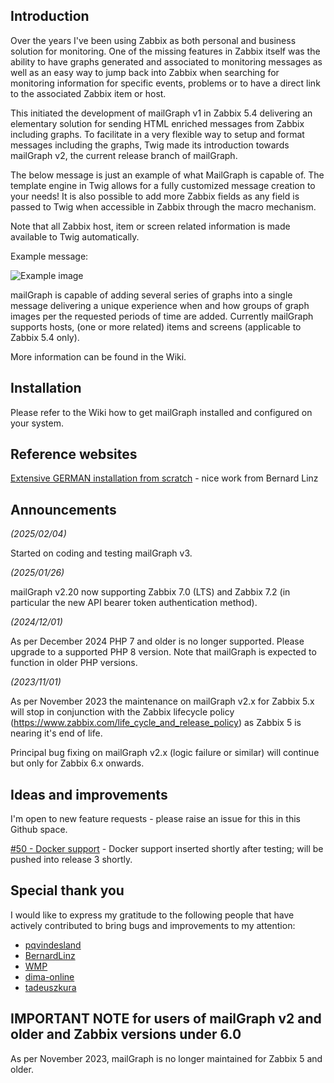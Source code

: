 ## Introduction ##
Over the years I've been using Zabbix as both personal and business solution for monitoring. One of the missing features in Zabbix itself was the ability to have graphs generated and associated to monitoring messages as well as an easy way to jump back into Zabbix when searching for monitoring information for specific events, problems or to have a direct link to the associated Zabbix item or host.

This initiated the development of mailGraph v1 in Zabbix 5.4 delivering an elementary solution for sending HTML enriched messages from Zabbix including graphs.
To facilitate in a very flexible way to setup and format messages including the graphs, Twig made its introduction towards mailGraph v2, the current release branch of mailGraph.

The below message is just an example of what MailGraph is capable of. The template engine in Twig allows for a fully customized message creation to your needs! It is also possible to add more Zabbix fields as any field is passed to Twig when accessible in Zabbix through the macro mechanism.

Note that all Zabbix host, item or screen related information is made available to Twig automatically.

Example message:

![Example image](https://github.com/moudsen/mailGraph/assets/16045332/0cb671d9-464f-493b-b250-15dd550fd84a)

mailGraph is capable of adding several series of graphs into a single message delivering a unique experience when and how groups of graph images per the requested periods of time are added.
Currently mailGraph supports hosts, (one or more related) items and screens (applicable to Zabbix 5.4 only).

More information can be found in the Wiki.

## Installation ##
Please refer to the Wiki how to get mailGraph installed and configured on your system.

## Reference websites ##
[Extensive GERMAN installation from scratch](https://znil.net/index.php?title=Zabbix_mailGraph_installieren_-_Trigger_Alerts_Emails_mit_Grafiken) - nice work from Bernard Linz

## Announcements ##
_(2025/02/04)_

Started on coding and testing mailGraph v3.

_(2025/01/26)_

mailGraph v2.20 now supporting Zabbix 7.0 (LTS) and Zabbix 7.2 (in particular the new API bearer token authentication method).

_(2024/12/01)_

As per December 2024 PHP 7 and older is no longer supported. Please upgrade to a supported PHP 8 version.
Note that mailGraph is expected to function in older PHP versions.

_(2023/11/01)_

As per November 2023 the maintenance on mailGraph v2.x for Zabbix 5.x will stop in conjunction with the Zabbix lifecycle policy (https://www.zabbix.com/life_cycle_and_release_policy) as Zabbix 5 is nearing it's end of life.

Principal bug fixing on mailGraph v2.x (logic failure or similar) will continue but only for Zabbix 6.x onwards.

## Ideas and improvements ##

I'm open to new feature requests - please raise an issue for this in this Github space.

[#50 - Docker support](https://github.com/moudsen/mailGraph/issues/50) - Docker support inserted shortly after testing; will be pushed into release 3 shortly.

## Special thank you ##
I would like to express my gratitude to the following people that have actively contributed to bring bugs and improvements to my attention:
- [pqvindesland](https://github.com/pqvindesland)
- [BernardLinz](https://github.com/BernhardLinz)
- [WMP](https://github.com/WMP)
- [dima-online](https://github.com/dima-online)
- [tadeuszkura](https://github.com/tadeuszkura)

## IMPORTANT NOTE for users of mailGraph v2 and older and Zabbix versions under 6.0 ##
As per November 2023, mailGraph is no longer maintained for Zabbix 5 and older.
